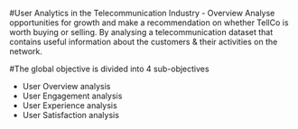 #User Analytics in the Telecommunication Industry - Overview
Analyse opportunities for growth and make a recommendation on whether TellCo is worth buying or selling.  By analysing a telecommunication dataset that contains useful information about the customers & their activities on the network.

#The global objective is divided into 4 sub-objectives 
 - User Overview analysis
 - User Engagement analysis
 - User Experience analysis
 - User Satisfaction analysis

